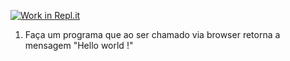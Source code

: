 [![Work in Repl.it](https://classroom.github.com/assets/work-in-replit-14baed9a392b3a25080506f3b7b6d57f295ec2978f6f33ec97e36a161684cbe9.svg)](https://classroom.github.com/online_ide?assignment_repo_id=4197998&assignment_repo_type=AssignmentRepo)
1) Faça um programa que ao ser chamado via browser retorna a mensagem "Hello world !"